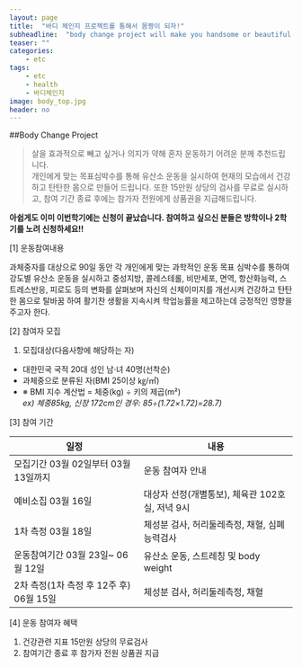 ```yaml
---
layout: page
title:  "바디 체인지 프로젝트를 통해서 몸짱이 되자!"
subheadline:  "body change project will make you handsome or beautiful!"
teaser: ""
categories:
    - etc
tags:
    - etc
    - health
    - 바디체인지
image: body_top.jpg
header: no
---
```


##Body Change Project
> 살을 효과적으로 빼고 싶거나 의지가 약해 혼자 운동하기 어려운 분께 추천드립니다.   
개인에게 맞는 목표심박수를 통해 유산소 운동을 실시하여 현재의 모습에서 건강하고 탄탄한 몸으로 만들어 드립니다.
또한 15만원 상당의 검사를 무료로 실시하고, 참여 기간 종료 후에는 참가자 전원에게 상품권을 지급해드립니다.   
   


**아쉽게도 이미 이번학기에는 신청이 끝났습니다. 참여하고 싶으신 분들은 방학이나 2학기를 노려 신청하세요!!**   


 [1] 운동참여내용
 
 과체중자를 대상으로 
 90일 동안 각 개인에게 맞는 과학적인 운동 목표 심박수를 통하여 강도별 유산소 운동을 실시하고 중성지방, 콜레스테롤, 비만세포, 면역, 항산화능력, 스트레스반응, 피로도 등의 변화를 살펴보며
 자신의 신체이미지를 개선시켜 건강하고 탄탄한 몸으로 탈바꿈 하여 활기찬 생활을 지속시켜 학업능률을 제고하는데 긍정적인 영향을 주고자 한다.
  
  
 [2] 참여자 모집 
 
  1) 모집대상(다음사항에 해당하는 자)
  - 대한민국 국적 20대 성인 남·녀 40명(선착순)
  - 과체중으로 분류된 자(BMI 25이상 ㎏/㎡)
   - ※ BMI 지수 계산법 = 체중(kg) ÷ 키의 제곱(m²)   
   *ex) 체중85kg, 신장 172cm인 경우: 85÷(1.72×1.72)=28.7)*



 [3] 참여 기간
 
 
 일정 | 내용
 -----|------
모집기간  03월 02일부터 03월 13일까지 | 운동 참여자 안내
예비소집  03월 16일 | 대상자 선정(개별통보), 체육관 102호실, 저녁 9시
1차 측정  03월 18일 | 체성분 검사, 허리둘레측정, 채혈, 심폐능력검사
운동참여기간  03월 23일~ 06월 12일  | 유산소 운동, 스트레칭 및 body weight 
2차 측정(1차 측정 후 12주 후)  06월 15일 | 체성분 검사, 허리둘레측정, 채혈


[4] 운동 참여자 혜택

1) 건강관련 지표 15만원 상당의 무료검사    
2) 참여기간 종료 후 참가자 전원 상품권 지급
